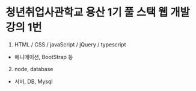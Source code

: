 # 청년취업사관학교 용산 1기 풀 스택 웹 개발 강의 1번


1. HTML / CSS / javaScript / jQuery / typescript
  - 에니메이션, BootStrap 등
  
  
2. node, database 
  - 서버, DB, Mysql 
  
